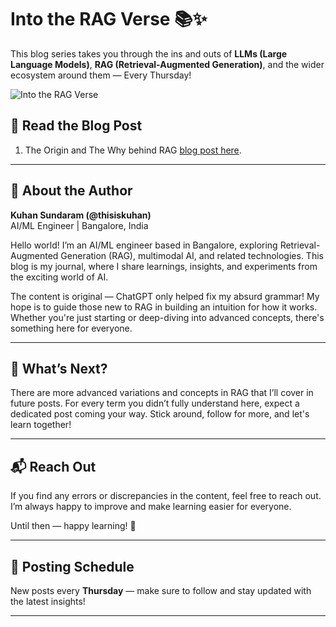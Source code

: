 # Into the RAG Verse 📚✨

This blog series takes you through the ins and outs of **LLMs (Large Language Models)**, **RAG (Retrieval-Augmented Generation)**, and the wider ecosystem around them — Every Thursday!

![Into the RAG Verse](assets/Into-the-RAG-Verse.jpg)

## 📖 Read the Blog Post

1. The Origin and The Why behind RAG [blog post here](https://medium.com/@thisiskuhan/into-the-rag-verse-the-origin-and-the-why-0b80350d1e17).

---

## 🧑 About the Author

**Kuhan Sundaram (@thisiskuhan)**  
AI/ML Engineer | Bangalore, India

Hello world! I’m an AI/ML engineer based in Bangalore, exploring Retrieval-Augmented Generation (RAG), multimodal AI, and related technologies. This blog is my journal, where I share learnings, insights, and experiments from the exciting world of AI.

The content is original — ChatGPT only helped fix my absurd grammar! My hope is to guide those new to RAG in building an intuition for how it works. Whether you're just starting or deep-diving into advanced concepts, there's something here for everyone.

---

## 🚀 What’s Next?

There are more advanced variations and concepts in RAG that I’ll cover in future posts. For every term you didn’t fully understand here, expect a dedicated post coming your way. Stick around, follow for more, and let's learn together!

---

## 📬 Reach Out

If you find any errors or discrepancies in the content, feel free to reach out. I’m always happy to improve and make learning easier for everyone.

Until then — happy learning! 🚀

---

## 📅 Posting Schedule

New posts every **Thursday** — make sure to follow and stay updated with the latest insights!

---
